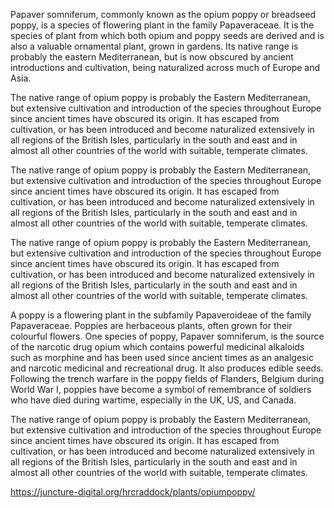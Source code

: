 <param ve-config
       title="Opium Poppy"
       author="Heather Craddock, Carol Chang and Alejandro Garay-Celeita"
       banner="https://upload.wikimedia.org/wikipedia/commons/8/84/Berninis_Apollo_och_Dafne_skapad_1622-25.jpg"
       layout="vertical">
       
Papaver somniferum, commonly known as the opium poppy or breadseed poppy, is a species of flowering plant in the family Papaveraceae. It is the species of plant from which both opium and poppy seeds are derived and is also a valuable ornamental plant, grown in gardens. Its native range is probably the eastern Mediterranean, but is now obscured by ancient introductions and cultivation, being naturalized across much of Europe and Asia.
       <param ve-image
    url="https://upload.wikimedia.org/wikipedia/commons/4/44/Albrecht_Meyer19.jpg"    
    label="opium poppy"
    description="image of poppy"
    license="public domain">
   
The native range of opium poppy is probably the Eastern Mediterranean, but extensive cultivation and introduction of the species throughout Europe since ancient times have obscured its origin. It has escaped from cultivation, or has been introduced and become naturalized extensively in all regions of the British Isles, particularly in the south and east and in almost all other countries of the world with suitable, temperate climates.
<param ve-map
       Title="Origin of Poppy Plant"
       zoom="6"
       center="37.88016179341846, 19.156731827963906">
      
The native range of opium poppy is probably the Eastern Mediterranean, but extensive cultivation and introduction of the species throughout Europe since ancient times have obscured its origin. It has escaped from cultivation, or has been introduced and become naturalized extensively in all regions of the British Isles, particularly in the south and east and in almost all other countries of the world with suitable, temperate climates.
<param ve-image
       url="https://www.biodiversitylibrary.org/pageImage/40601879"
       label="Matthioli"
       description="image from Senensis medici Commentarii in sex libros Pedacii Dioscoridis Anazarbei De medica materia"
       license="via BHL">
       
 The native range of opium poppy is probably the Eastern Mediterranean, but extensive cultivation and introduction of the species throughout Europe since ancient times have obscured its origin. It has escaped from cultivation, or has been introduced and become naturalized extensively in all regions of the British Isles, particularly in the south and east and in almost all other countries of the world with suitable, temperate climates.
<param ve-map
       
A poppy is a flowering plant in the subfamily Papaveroideae of the family Papaveraceae. Poppies are herbaceous plants, often grown for their colourful flowers. One species of poppy, Papaver somniferum, is the source of the narcotic drug opium which contains powerful medicinal alkaloids such as morphine and has been used since ancient times as an analgesic and narcotic medicinal and recreational drug. It also produces edible seeds. Following the trench warfare in the poppy fields of Flanders, Belgium during World War I, poppies have become a symbol of remembrance of soldiers who have died during wartime, especially in the UK, US, and Canada.
 <param ve-iframe
  src="https://books.google.com/books?id=XKtLDwAAQBAJ&lpg=PP1&pg=PP1&output=embed">
  
  The native range of opium poppy is probably the Eastern Mediterranean, but extensive cultivation and introduction of the species throughout Europe since ancient times have obscured its origin. It has escaped from cultivation, or has been introduced and become naturalized extensively in all regions of the British Isles, particularly in the south and east and in almost all other countries of the world with suitable, temperate climates.
<param ve-knightlab-timeline
              source="13IY4cYwEoTQJ8Q8fSUF405wptDGpcKk4df-_wG0Q7JY"
              timenav-position="bottom"
              hash-bookmark="false"
              initial-zoom="1"
              height="750">

https://juncture-digital.org/hrcraddock/plants/opiumpoppy/
